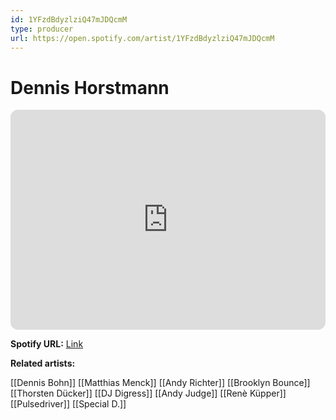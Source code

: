```yaml
---
id: 1YFzdBdyzlziQ47mJDQcmM
type: producer
url: https://open.spotify.com/artist/1YFzdBdyzlziQ47mJDQcmM
---
```

# Dennis Horstmann

<iframe style="border-radius:12px" src="https://open.spotify.com/embed/artist/1YFzdBdyzlziQ47mJDQcmM" width="100%" height="352" frameBorder="0" allowfullscreen="" allow="autoplay; clipboard-write; encrypted-media; fullscreen; picture-in-picture" loading="lazy"></iframe>

**Spotify URL:** [Link](https://open.spotify.com/artist/1YFzdBdyzlziQ47mJDQcmM)

**Related artists:**

[[Dennis Bohn]]
[[Matthias Menck]]
[[Andy Richter]]
[[Brooklyn Bounce]]
[[Thorsten Dücker]]
[[DJ Digress]]
[[Andy Judge]]
[[Renè Küpper]]
[[Pulsedriver]]
[[Special D.]]
